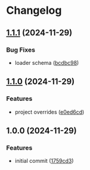 # Changelog

## [1.1.1](https://github.com/chenasraf/github-repos-astro-loader/compare/v1.1.0...v1.1.1) (2024-11-29)


### Bug Fixes

* loader schema ([bcdbc98](https://github.com/chenasraf/github-repos-astro-loader/commit/bcdbc983e08458b26f4376e1485cc7fc2244303d))

## [1.1.0](https://github.com/chenasraf/github-repos-astro-loader/compare/v1.0.0...v1.1.0) (2024-11-29)


### Features

* project overrides ([e0ed6cd](https://github.com/chenasraf/github-repos-astro-loader/commit/e0ed6cda76c0fecc2a44cfe0ad7cbdf8e5da5e82))

## 1.0.0 (2024-11-29)


### Features

* initial commit ([1759cd3](https://github.com/chenasraf/github-repos-astro-loader/commit/1759cd35e09ee2fb803f7d1a24b45c337d693251))
